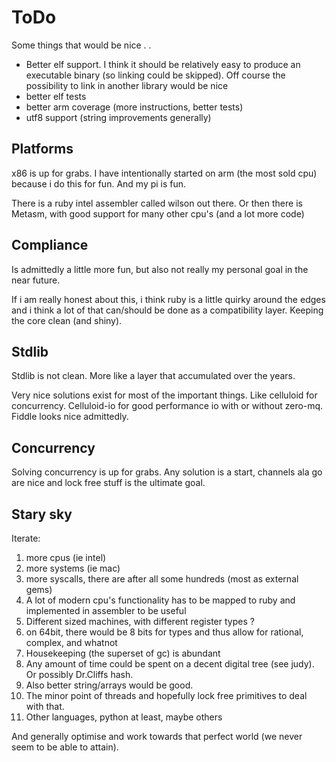 ToDo
=====

Some things that would be nice . .

- Better elf support. I think it should be relatively easy to produce an executable binary
(so linking could be skipped). Off course the possibility to link in another library would be nice
- better elf tests
- better arm coverage (more instructions, better tests)
- utf8 support (string improvements generally)


## Platforms

x86 is up for grabs. I have intentionally started on arm (the most sold cpu) because i do
this for fun. And my pi is fun.

There is a ruby intel assembler called wilson out there. Or then there is Metasm, with
good support for many other cpu's (and a lot more code)

## Compliance

Is admittedly a little more fun, but also not really my personal goal in the near future.

If i am really honest about this, i think ruby is a little quirky around the edges and i
think a lot of that can/should be done as a compatibility layer. Keeping the core clean (and shiny).

## Stdlib

Stdlib is not clean. More like a layer that accumulated over the years.

Very nice solutions exist for most of the important things.
Like celluloid for concurrency. Celluloid-io for
good performance io with or without zero-mq. Fiddle looks nice admittedly.

## Concurrency

Solving concurrency is up for grabs. Any solution is a start, channels ala go are nice and
lock free stuff is the ultimate goal.

## Stary sky

Iterate:

1. more cpus (ie intel)
2. more systems (ie mac)
3. more syscalls, there are after all some hundreds (most as external gems)
5. A lot of modern cpu's functionality has to be mapped to ruby and implemented in assembler to be useful
6. Different sized machines, with different register types ?
7.  on 64bit, there would be 8 bits for types and thus allow for rational, complex, and whatnot
8. Housekeeping (the superset of gc) is abundant
9. Any amount of time could be spent on a decent digital tree (see judy). Or possibly Dr.Cliffs hash.
10. Also better string/arrays would be good.
11. The minor point of threads and hopefully lock free primitives to deal with that.
12. Other languages, python at least, maybe others

And generally optimise and work towards that perfect world (we never seem to be able to attain).
